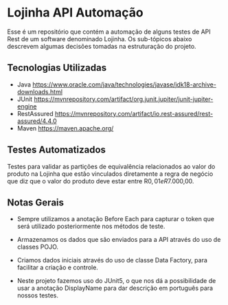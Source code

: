# Lojinha API Automação
Esse é um repositório que contém a automação de alguns testes de API Rest de um software denominado Lojinha. Os sub-tópicos abaixo descrevem algumas decisões tomadas na estruturação do projeto.

## Tecnologias Utilizadas

- Java
  https://www.oracle.com/java/technologies/javase/jdk18-archive-downloads.html
- JUnit
  https://mvnrepository.com/artifact/org.junit.jupiter/junit-jupiter-engine
-  RestAssured
   https://mvnrepository.com/artifact/io.rest-assured/rest-assured/4.4.0
-  Maven
   https://maven.apache.org/


## Testes Automatizados
Testes para validar as partições de equivalência relacionados ao valor do produto na Lojinha que estão vinculados diretamente a regra de negócio que diz que o valor do produto deve estar entre R$0,01 e R$7.000,00.

## Notas Gerais

- Sempre utilizamos a anotação Before Each para capturar o token que
  será utilizado posteriormente nos métodos de teste.
- Armazenamos os dados que são enviados para a API através do uso de
  classes POJO.
- Criamos dados iniciais através do uso de classe Data Factory, para
  facilitar a criação e controle.

- Neste projeto fazemos uso do JUnit5, o que nos dá a possibilidade de usar a anotação DisplayName para dar descrição em português para nossos testes.